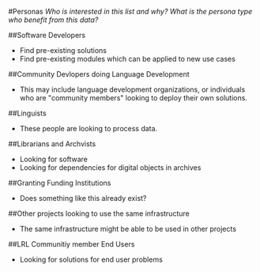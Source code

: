 #Personas
_Who is interested in this list and why? What is the persona type who benefit from this data?_

##Software Developers
* Find pre-existing solutions
* Find pre-existing modules which can be applied to new use cases

##Community Devlopers doing Language Development
* This may include language development organizations, or individuals who are "community members" looking to deploy their own solutions.

##Linguists
* These people are looking to process data.

##Librarians and Archvists
* Looking for software
* Looking for dependencies for digital objects in archives

##Granting Funding Institutions
* Does something like this already exist?

##Other projects looking to use the same infrastructure
* The same infrastructure might be able to be used in other projects

##LRL Communitiy member End Users
* Looking for solutions for end user problems
